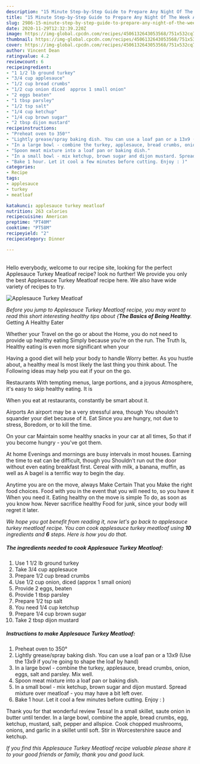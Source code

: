 ```yaml
---
description: "15 Minute Step-by-Step Guide to Prepare Any Night Of The Week Applesauce Turkey Meatloaf"
title: "15 Minute Step-by-Step Guide to Prepare Any Night Of The Week Applesauce Turkey Meatloaf"
slug: 2986-15-minute-step-by-step-guide-to-prepare-any-night-of-the-week-applesauce-turkey-meatloaf
date: 2020-11-29T12:32:39.220Z
image: https://img-global.cpcdn.com/recipes/4506132643053568/751x532cq70/applesauce-turkey-meatloaf-recipe-main-photo.jpg
thumbnail: https://img-global.cpcdn.com/recipes/4506132643053568/751x532cq70/applesauce-turkey-meatloaf-recipe-main-photo.jpg
cover: https://img-global.cpcdn.com/recipes/4506132643053568/751x532cq70/applesauce-turkey-meatloaf-recipe-main-photo.jpg
author: Vincent Dean
ratingvalue: 4.2
reviewcount: 6
recipeingredient:
- "1 1/2 lb ground turkey"
- "3/4 cup applesauce"
- "1/2 cup bread crumbs"
- "1/2 cup onion diced  approx 1 small onion"
- "2 eggs beaten"
- "1 tbsp parsley"
- "1/2 tsp salt"
- "1/4 cup ketchup"
- "1/4 cup brown sugar"
- "2 tbsp dijon mustard"
recipeinstructions:
- "Preheat oven to 350°"
- "Lightly grease/spray baking dish. You can use a loaf pan or a 13x9 (Use the 13x9 if you&#39;re going to shape the loaf by hand)"
- "In a large bowl - combine the turkey, applesauce, bread crumbs, onion, eggs, salt and parsley. Mix well."
- "Spoon meat mixture into a loaf pan or baking dish."
- "In a small bowl - mix ketchup, brown sugar and dijon mustard. Spread mixture over meatloaf - you may have a bit left over."
- "Bake 1 hour. Let it cool a few minutes before cutting. Enjoy : )"
categories:
- Recipe
tags:
- applesauce
- turkey
- meatloaf

katakunci: applesauce turkey meatloaf 
nutrition: 263 calories
recipecuisine: American
preptime: "PT40M"
cooktime: "PT58M"
recipeyield: "2"
recipecategory: Dinner

---
```

<br>
Hello everybody, welcome to our recipe site, looking for the perfect Applesauce Turkey Meatloaf recipe? look no further! We provide you only the best Applesauce Turkey Meatloaf recipe here. We also have wide variety of recipes to try.
<br>


![Applesauce Turkey Meatloaf](https://img-global.cpcdn.com/recipes/4506132643053568/751x532cq70/applesauce-turkey-meatloaf-recipe-main-photo.jpg)

<i>Before you jump to Applesauce Turkey Meatloaf recipe, you may want to read this short interesting healthy tips about {<strong>The Basics of Being Healthy</strong>.</i>
Getting A Healthy Eater

Whether your Travel on the go or about the
Home, you do not need to provide up healthy eating
Simply because you're on the run. The Truth Is,
Healthy eating is even more significant when your


Having a good diet will help your body to handle
Worry better. As you hustle about, a healthy meal
Is most likely the last thing you think about. The
Following ideas may help you eat if your on the go.

Restaurants
With tempting menus, large portions, and a joyous 
Atmosphere, it's easy to skip healthy eating. It is 


When you eat at restaurants, constantly be smart
about it.

Airports
An airport may be a very stressful area, though 
You shouldn't squander your diet because of it. Eat
Since you are hungry, not due to stress,
Boredom, or to kill the time.

On your car
Maintain some healthy snacks in your car at all times,
So that if you become hungry - you've got them.

At home
Evenings and mornings are busy intervals in most houses.
Earning the time to eat can be difficult, though you
Shouldn't run out the door without even eating breakfast
first. Cereal with milk, a banana, muffin, as well as 
A bagel is a terrific way to begin the day.

Anytime you are on the move, always Make Certain That you
Make the right food choices. 
Food with you in the event that you will need to, so you have it
When you need it. Eating healthy on the move is simple 
To do, as soon as you know how. Never sacrifice healthy
Food for junk, since your body will regret it later.


<i>We hope you got benefit from reading it, now let's go back to applesauce turkey meatloaf recipe. You can cook applesauce turkey meatloaf using <strong>10</strong> ingredients and <strong>6</strong> steps. Here is how you do that.
</i>

##### The ingredients needed to cook Applesauce Turkey Meatloaf:

1. Use 1 1/2 lb ground turkey
1. Take 3/4 cup applesauce
1. Prepare 1/2 cup bread crumbs
1. Use 1/2 cup onion, diced  (approx 1 small onion)
1. Provide 2 eggs, beaten
1. Provide 1 tbsp parsley
1. Prepare 1/2 tsp salt
1. You need 1/4 cup ketchup
1. Prepare 1/4 cup brown sugar
1. Take 2 tbsp dijon mustard


##### Instructions to make Applesauce Turkey Meatloaf:

1. Preheat oven to 350°
1. Lightly grease/spray baking dish. You can use a loaf pan or a 13x9 (Use the 13x9 if you&#39;re going to shape the loaf by hand)
1. In a large bowl - combine the turkey, applesauce, bread crumbs, onion, eggs, salt and parsley. Mix well.
1. Spoon meat mixture into a loaf pan or baking dish.
1. In a small bowl - mix ketchup, brown sugar and dijon mustard. Spread mixture over meatloaf - you may have a bit left over.
1. Bake 1 hour. Let it cool a few minutes before cutting. Enjoy : )


Thank you for that wonderful review Tessa! In a small skillet, saute onion in butter until tender. In a large bowl, combine the apple, bread crumbs, egg, ketchup, mustard, salt, pepper and allspice. Cook chopped mushrooms, onions, and garlic in a skillet until soft. Stir in Worcestershire sauce and ketchup. 

<i>If you find this Applesauce Turkey Meatloaf recipe valuable please share it to your good friends or family, thank you and good luck.</i>
